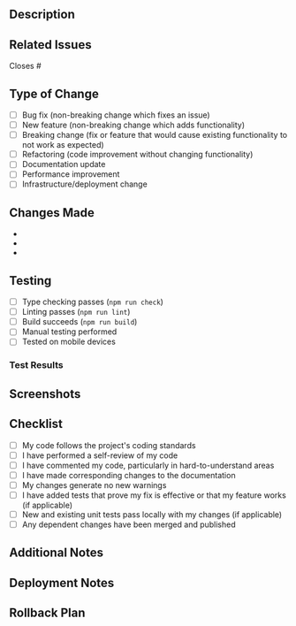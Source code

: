 ## Description

<!-- Provide a clear and concise description of the changes in this PR -->

## Related Issues

<!-- Link to related issues using #issue_number -->

Closes #

## Type of Change

<!-- Check the relevant boxes -->

- [ ] Bug fix (non-breaking change which fixes an issue)
- [ ] New feature (non-breaking change which adds functionality)
- [ ] Breaking change (fix or feature that would cause existing functionality to not work as expected)
- [ ] Refactoring (code improvement without changing functionality)
- [ ] Documentation update
- [ ] Performance improvement
- [ ] Infrastructure/deployment change

## Changes Made

<!-- List the key changes made in this PR -->

-
-
-

## Testing

<!-- Describe the testing you've done -->

- [ ] Type checking passes (`npm run check`)
- [ ] Linting passes (`npm run lint`)
- [ ] Build succeeds (`npm run build`)
- [ ] Manual testing performed
- [ ] Tested on mobile devices

### Test Results

<!-- Describe what you tested and the results -->

## Screenshots

<!-- If applicable, add screenshots to demonstrate visual changes -->

## Checklist

- [ ] My code follows the project's coding standards
- [ ] I have performed a self-review of my code
- [ ] I have commented my code, particularly in hard-to-understand areas
- [ ] I have made corresponding changes to the documentation
- [ ] My changes generate no new warnings
- [ ] I have added tests that prove my fix is effective or that my feature works (if applicable)
- [ ] New and existing unit tests pass locally with my changes (if applicable)
- [ ] Any dependent changes have been merged and published

## Additional Notes

<!-- Add any additional context, considerations, or notes for reviewers -->

## Deployment Notes

<!-- Any special considerations for deployment? Database migrations, configuration changes, etc. -->

## Rollback Plan

<!-- If this is a significant change, describe how to rollback if needed -->
